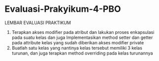 # Evaluasi-Prakyikum-4-PBO
LEMBAR EVALUASI PRAKTIKUM
1. Terapkan akses modifier pada atribut dan lakukan proses enkapsulasi pada suatu kelas dan juga Implementasikan method setter dan getter pada attribute 
kelas yang sudah diberikan akses modifier private
2. Buatlah satu kelas yang nantinya kelas tersebut memiliki 3 kelas turunan, dan juga terapkan method overriding pada kelas turunannya
